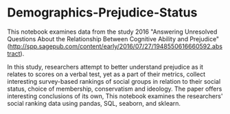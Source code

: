 # Demographics-Prejudice-Status

This notebook examines data from the study 2016 "Answering Unresolved Questions About the Relationship Between Cognitive Ability and Prejudice"
(http://spp.sagepub.com/content/early/2016/07/27/1948550616660592.abstract).

In this study, researchers attempt to better understand prejudice as it relates to scores on a verbal test, yet as a part of their metrics, collect interesting survey-based rankings of social groups in relation to their social status, choice of membership, conservatism and ideology.
The paper offers interesting conclusions of its own, 
This notebook examines the researchers' social ranking data using pandas, SQL, seaborn, and sklearn. 
